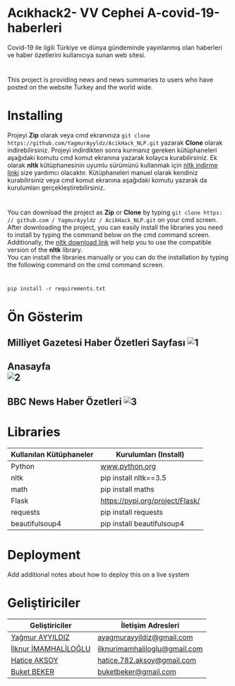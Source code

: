 # Acıkhack2- VV Cephei A-covid-19-haberleri
Covid-19 ile ilgili Türkiye ve dünya gündeminde yayınlanmış olan haberleri ve haber özetlerini kullanıcıya sunan web sitesi.</br>
#
This project is providing news and news summaries to users who have posted on the website Turkey and the world wide.
</br>
# Installing
Projeyi **Zip** olarak veya cmd ekranınıza `git clone https://github.com/YagmurAyyldz/AcikHack_NLP.git` yazarak **Clone** olarak indirebilirsiniz.
Projeyi indirdikten sonra kurmanız gereken kütüphaneleri aşağıdaki komutu cmd komut ekranına yazarak kolayca kurabilirsiniz. Ek olarak **nltk** kütüphanesinin uyumlu sürümünü kullanmak için [nltk indirme linki](http://www.nltk.org/install.html) size yardımcı olacaktır.
Kütüphaneleri manuel olarak kendiniz kurabilirsiniz veya cmd komut ekranına aşağıdaki komutu yazarak da kurulumları gerçekleştirebilirsiniz.
</br> 
#
You can download the project as **Zip** or **Clone** by typing `git clone https: // github.com / YagmurAyyldz / AcikHack_NLP.git` on your cmd screen.
After downloading the project, you can easily install the libraries you need to install by typing the command below on the cmd command screen. Additionally, the [nltk download link](http://www.nltk.org/install.html) will help you to use the compatible version of the **nltk** library. 
</br>
You can install the libraries manually or you can do the installation by typing the following command on the cmd command screen.
#
`pip install -r requirements.txt`

# Ön Gösterim

Milliyet Gazetesi Haber Özetleri Sayfası
![1](https://user-images.githubusercontent.com/34991085/89057275-08717680-d366-11ea-9ea4-2c2fd9c72d7c.jpg)
-------------------------------------------------------------------
Anasayfa </br>
![2](https://user-images.githubusercontent.com/34991085/89057411-42427d00-d366-11ea-9380-bcadd084a691.jpg)
-------------------------------------------------------------------
BBC News Haber Özetleri
![3](https://user-images.githubusercontent.com/34991085/89057524-73bb4880-d366-11ea-9c57-4d4d8585e87b.jpg)
-------------------------------------------------------------------



# Libraries

| Kullanılan Kütüphaneler | Kurulumları (Install) |
| --- | --- |
| Python  |  www.python.org |
| nltk | pip install nltk==3.5  |
| math |pip install maths |
| Flask | https://pypi.org/project/Flask/|
| requests | pip install requests |
| beautifulsoup4 | pip install beautifulsoup4|


# Deployment 
Add additional notes about how to deploy this on a live system

# Geliştiriciler
| Geliştiriciler | İletişim Adresleri |
| --- | --- |
|  [Yağmur AYYILDIZ](https://github.com/YagmurAyyldz) |   ayagmurayyildiz@gmail.com |
|  [İlknur İMAMHALİLOĞLU](https://github.com/ilknurimamhaliloglu)| ilknurimamhaliloglu@gmail.com|
|  [Hatice AKSOY](https://github.com/HaticeAksoy)|  hatice.782.aksoy@gmail.com|
|  [Buket BEKER](https://github.com/BuketBeker)| buketbeker@gmail.com|

